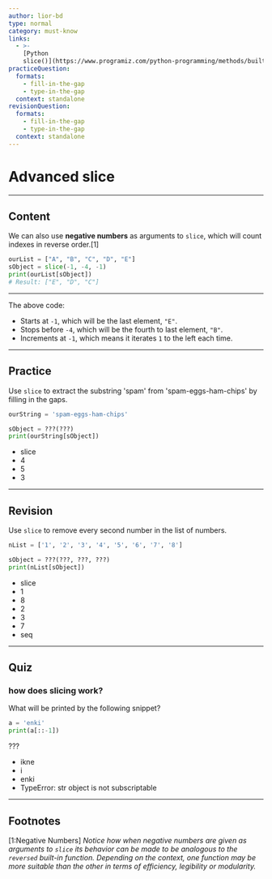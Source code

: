 ```yaml
---
author: lior-bd
type: normal
category: must-know
links:
  - >-
    [Python
    slice()](https://www.programiz.com/python-programming/methods/built-in/slice){website}
practiceQuestion:
  formats:
    - fill-in-the-gap
    - type-in-the-gap
  context: standalone
revisionQuestion:
  formats:
    - fill-in-the-gap
    - type-in-the-gap
  context: standalone
---
```


# Advanced slice

---

## Content


We can also use **negative numbers** as arguments to `slice`, which will count indexes in reverse order.[1]

```python
ourList = ["A", "B", "C", "D", "E"]
sObject = slice(-1, -4, -1)
print(ourList[sObject])
# Result: ["E", "D", "C"]
```
---
The above code: 
- Starts at `-1`, which will be the last element, `"E"`.
- Stops before `-4`, which will be the fourth to last element, `"B"`.
- Increments at `-1`, which means it iterates `1` to the left each time.

---

## Practice

Use `slice` to extract the substring 'spam' from 'spam-eggs-ham-chips' by filling in the gaps.

```python
ourString = 'spam-eggs-ham-chips'

sObject = ???(???)
print(ourString[sObject])
```

- slice
- 4
- 5
- 3


---

## Revision

Use `slice` to remove every second number in the list of numbers.

```python
nList = ['1', '2', '3', '4', '5', '6', '7', '8']

sObject = ???(???, ???, ???)
print(nList[sObject])
```

- slice
- 1
- 8
- 2
- 3
- 7
- seq


---

## Quiz

### how does slicing work?


What will be printed by the following snippet?

```python
a = 'enki'
print(a[::-1])
```

 ???

- ikne
- i
- enki
- TypeError: str object is not subscriptable


---

## Footnotes

[1:Negative Numbers]
*Notice how when negative numbers are given as arguments to `slice` its behavior can be made to be analogous to the `reversed` built-in function. Depending on the context, one function may be more suitable than the other in terms of efficiency, legibility or modularity.*
 
